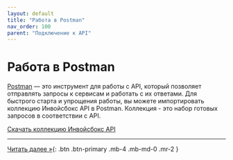 ```yaml
---
layout: default
title: "Работа в Postman"
nav_order: 100
parent: "Подключение к API"
---
```


# Работа в Postman

[Postman](https://www.postman.com/downloads/) — это инструмент для работы с API, который позволяет
отправлять запросы к сервисам и работать с их ответами. Для быстрого старта и упрощения работы,
вы можете импортировать коллекцию Инвойсбокс API в Postman. Коллекция - это набор готовых запросов
в соответствии с API.

[Скачать коллекцию Инвойсбокс API](https://)

---
[Читать далее &raquo;](/docs/merchant){: .btn .btn-primary .mb-4 .mb-md-0 .mr-2 }

